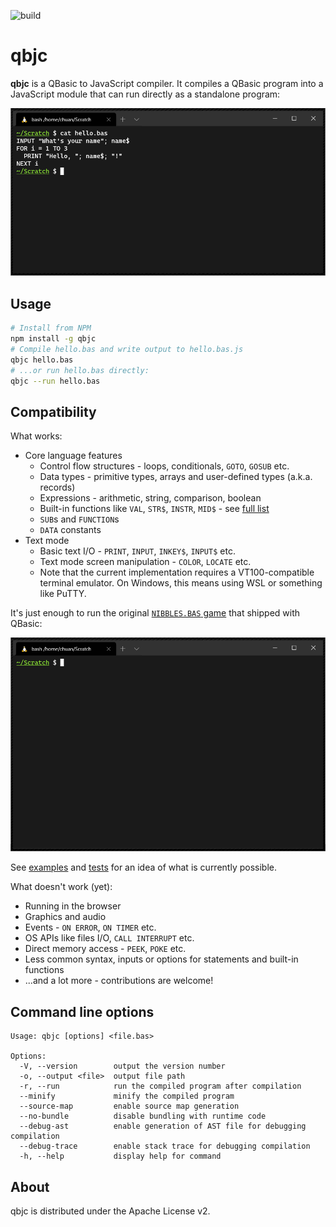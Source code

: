 ![build](https://github.com/jichu4n/qbjc/workflows/build/badge.svg)

# qbjc

**qbjc** is a QBasic to JavaScript compiler. It compiles a QBasic program into a JavaScript module
that can run directly as a standalone program:

![Compiling and running a simple program](./doc/hello.gif)

## Usage

```bash
# Install from NPM
npm install -g qbjc
# Compile hello.bas and write output to hello.bas.js
qbjc hello.bas
# ...or run hello.bas directly:
qbjc --run hello.bas
```

## Compatibility

What works:

- Core language features
  - Control flow structures - loops, conditionals, `GOTO`, `GOSUB` etc.
  - Data types - primitive types, arrays and user-defined types (a.k.a. records)
  - Expressions - arithmetic, string, comparison, boolean
  - Built-in functions like `VAL`, `STR$`, `INSTR`, `MID$` - see [full list](./src/runtime/builtins.ts)
  - `SUB`s and `FUNCTION`s
  - `DATA` constants
- Text mode
  - Basic text I/O - `PRINT`, `INPUT`, `INKEY$`, `INPUT$` etc.
  - Text mode screen manipulation - `COLOR`, `LOCATE` etc.
  - Note that the current implementation requires a VT100-compatible terminal emulator. On Windows,
    this means using WSL or something like PuTTY.

It's just enough to run the original [`NIBBLES.BAS` game](./examples/nibbles.bas) that shipped with QBasic:

![Compiling and running NIBBLES.BAS](./doc/nibbles.gif)

See [examples](./examples) and [tests](./src/tests/testdata/compile-and-run) for an idea of what is
currently possible.

What doesn't work (yet):

- Running in the browser
- Graphics and audio
- Events - `ON ERROR`, `ON TIMER` etc.
- OS APIs like files I/O, `CALL INTERRUPT` etc.
- Direct memory access - `PEEK`, `POKE` etc.
- Less common syntax, inputs or options for statements and built-in functions
- ...and a lot more - contributions are welcome!

## Command line options

```
Usage: qbjc [options] <file.bas>

Options:
  -V, --version        output the version number
  -o, --output <file>  output file path
  -r, --run            run the compiled program after compilation
  --minify             minify the compiled program
  --source-map         enable source map generation
  --no-bundle          disable bundling with runtime code
  --debug-ast          enable generation of AST file for debugging compilation
  --debug-trace        enable stack trace for debugging compilation
  -h, --help           display help for command
```

## About

qbjc is distributed under the Apache License v2.
